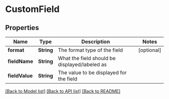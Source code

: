 # CustomField

## Properties
Name | Type | Description | Notes
------------ | ------------- | ------------- | -------------
**format** | **String** | The format type of the field | [optional] 
**fieldName** | **String** | What the field should be displayed/labeled as | 
**fieldValue** | **String** | The value to be displayed for the field | 

[[Back to Model list]](../README.md#documentation-for-models) [[Back to API list]](../README.md#documentation-for-api-endpoints) [[Back to README]](../README.md)


